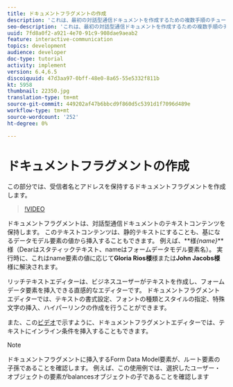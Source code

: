```yaml
---
title: ドキュメントフラグメントの作成
description: 'これは、最初の対話型通信ドキュメントを作成するための複数手順のチュートリアルの5部です。 この部分では、受信者名とアドレスを保持するドキュメントフラグメントを作成します。 '
seo-description: 'これは、最初の対話型通信ドキュメントを作成するための複数手順のチュートリアルの5部です。 この部分では、受信者名とアドレスを保持するドキュメントフラグメントを作成します。 '
uuid: 7fd8a0f2-a921-4e70-91c9-908dae9aeab2
feature: interactive-communication
topics: development
audience: developer
doc-type: tutorial
activity: implement
version: 6.4,6.5
discoiquuid: 47d3aa97-0bff-48e0-8a65-55e5332f811b
kt: 5958
thumbnail: 22350.jpg
translation-type: tm+mt
source-git-commit: 449202af47b6bbcd9f860d5c5391d1f7096d489e
workflow-type: tm+mt
source-wordcount: '252'
ht-degree: 0%

---
```



# ドキュメントフラグメントの作成

この部分では、受信者名とアドレスを保持するドキュメントフラグメントを作成します。

>[!VIDEO](https://video.tv.adobe.com/v/22350/?quality=9&learn=on)

ドキュメントフラグメントは、対話型通信ドキュメントのテキストコンテンツを保持します。 このテキストコンテンツは、静的テキストにすることも、基になるデータモデル要素の値から挿入することもできます。 例えば、**様&#x200B;_{name}_**様（Dearはスタティックテキスト、nameはフォームデータモデル要素名）。 実行時に、これはname要素の値に応じて&#x200B;**Gloria Rios様**様または&#x200B;**John Jacobs様**様に解決されます。

リッチテキストエディターは、ビジネスユーザーがテキストを作成し、フォームデータ要素を挿入できる直感的なエディターです。 ドキュメントフラグメントエディターでは、テキストの書式設定、フォントの種類とスタイルの指定、特殊文字の挿入、ハイパーリンクの作成を行うことができます。

また、この[ビデオ](https://helpx.adobe.com/experience-manager/kt/forms/using/editing-improvements-correspondence-mgmt-feature-video-use.html)で示すように、ドキュメントフラグメントエディターでは、テキストにインライン条件を挿入することもできます。

>[!NOTE]
>
>ドキュメントフラグメントに挿入するForm Data Model要素が、ルート要素の子孫であることを確認します。 例えば、この使用例では、選択したユーザー・オブジェクトの要素がbalancesオブジェクトの子であることを確認します

